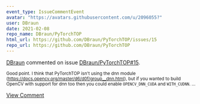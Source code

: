 ```yaml
---
event_type: IssueCommentEvent
avatar: "https://avatars.githubusercontent.com/u/2096055?"
user: DBraun
date: 2021-02-08
repo_name: DBraun/PyTorchTOP
html_url: https://github.com/DBraun/PyTorchTOP/issues/15
repo_url: https://github.com/DBraun/PyTorchTOP
---
```


<a href='https://github.com/DBraun' target='_blank'>DBraun</a> commented on issue <a href='https://github.com/DBraun/PyTorchTOP/issues/15' target='_blank'>DBraun/PyTorchTOP#15</a>.

<small>Good point. I think that PyTorchTOP isn't using the dnn module (https://docs.opencv.org/master/d6/d0f/group__dnn.html), but if you wanted to build OpenCV with support for dnn too then you could enable `OPENCV_DNN_CUDA` and `WITH_CUDNN`....</small>

<a href='https://github.com/DBraun/PyTorchTOP/issues/15' target='_blank'>View Comment</a>